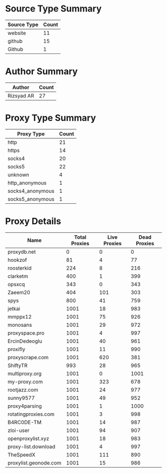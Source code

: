 # Source Type Summary

| Source Type | Count |
|-------------|-------|
| website | 11 |
| github | 15 |
| Github | 1 |


# Author Summary

| Author | Count |
|--------|-------|
| Rizsyad AR | 27 |


# Proxy Type Summary

| Proxy Type | Count |
|------------|-------|
| http | 21 |
| https | 14 |
| socks4 | 20 |
| socks5 | 22 |
| unknown | 4 |
| http_anonymous | 1 |
| socks4_anonymous | 1 |
| socks5_anonymous | 1 |


# Proxy Details

| Name | Total Proxies | Live Proxies | Dead Proxies |
|------|---------------|--------------|---------------|
| proxydb.net | 0 | 0 | 0 |
| hookzof | 81 | 4 | 77 |
| roosterkid | 224 | 8 | 216 |
| clarketm | 400 | 1 | 399 |
| opsxcq | 343 | 0 | 343 |
| Zaeem20 | 404 | 101 | 303 |
| spys | 800 | 41 | 759 |
| jetkai | 1001 | 18 | 983 |
| mmppx12 | 1001 | 75 | 926 |
| monosans | 1001 | 29 | 972 |
| proxyspace.pro | 1001 | 4 | 997 |
| ErcinDedeoglu | 1001 | 40 | 961 |
| proxifly | 1001 | 11 | 990 |
| proxyscrape.com | 1001 | 620 | 381 |
| ShiftyTR | 993 | 28 | 965 |
| multiproxy.org | 1001 | 0 | 1001 |
| my-proxy.com | 1001 | 323 | 678 |
| rootjazz.com | 1001 | 24 | 977 |
| sunny9577 | 1001 | 49 | 952 |
| proxy4parsing | 1001 | 1 | 1000 |
| rotatingproxies.com | 1001 | 3 | 998 |
| B4RC0DE-TM | 1001 | 14 | 987 |
| zloi-user | 1001 | 94 | 907 |
| openproxylist.xyz | 1001 | 18 | 983 |
| proxy-list.download | 1001 | 4 | 997 |
| TheSpeedX | 1001 | 111 | 890 |
| proxylist.geonode.com | 1001 | 15 | 986 |
